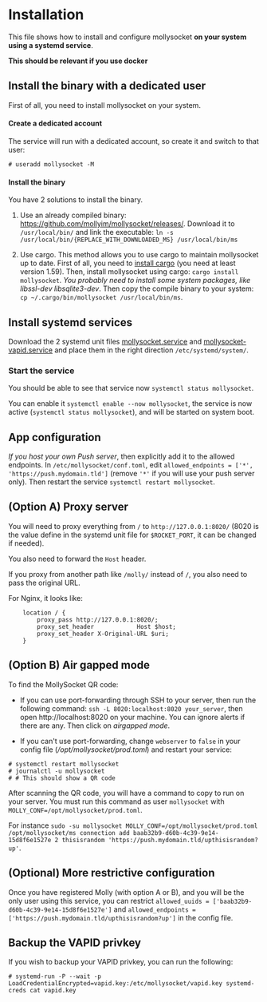 # Installation

This file shows how to install and configure mollysocket **on your system using a systemd service**.

**This should be relevant if you use docker**

## Install the binary with a dedicated user

First of all, you need to install mollysocket on your system.

#### Create a dedicated account

The service will run with a dedicated account, so create it and switch to that user:

```console
# useradd mollysocket -M
```

#### Install the binary

You have 2 solutions to install the binary.

1. Use an already compiled binary: <https://github.com/mollyim/mollysocket/releases/>. Download it to `/usr/local/bin/` and link the executable: `ln -s /usr/local/bin/{REPLACE_WITH_DOWNLOADED_MS} /usr/local/bin/ms`

2. Use cargo. This method allows you to use cargo to maintain mollysocket up to date. First of all, you need to [install cargo](https://doc.rust-lang.org/cargo/getting-started/installation.html) (you need at least version 1.59). Then, install mollysocket using cargo: `cargo install mollysocket`. *You probably need to install some system packages, like libssl-dev libsqlite3-dev*. Then copy the compile binary to your system: `cp ~/.cargo/bin/mollysocket /usr/local/bin/ms`.

## Install systemd services

Download the 2 systemd unit files [mollysocket.service](https://github.com/mollyim/mollysocket/raw/main/mollysocket.service) and [mollysocket-vapid.service](https://github.com/mollyim/mollysocket/raw/main/mollysocket-vapid.service) and place them in the right direction `/etc/systemd/system/`.

### Start the service

You should be able to see that service now `systemctl status mollysocket`.

You can enable it `systemctl enable --now mollysocket`, the service is now active (`systemctl status mollysocket`), and will be started on system boot.

## App configuration

*If you host your own Push server*, then explicitly add it to the allowed endpoints. In `/etc/mollysocket/conf.toml`, edit `allowed_endpoints = ['*', 'https://push.mydomain.tld']` (remove `'*'` if you will use your push server only). Then restart the service `systemctl restart mollysocket`.


## (Option A) Proxy server

You will need to proxy everything from `/` to `http://127.0.0.1:8020/` (8020 is the value define in the systemd unit file for `$ROCKET_PORT`, it can be changed if needed).

You also need to forward the `Host` header.

If you proxy from another path like `/molly/` instead of `/`, you also need to pass the original URL.

For Nginx, it looks like:

```
    location / {
        proxy_pass http://127.0.0.1:8020/;
        proxy_set_header            Host $host;
        proxy_set_header X-Original-URL $uri;
    }
```

## (Option B) Air gapped mode

To find the MollySocket QR code:

- If you can use port-forwarding through SSH to your server, then run the following command: `ssh -L 8020:localhost:8020 your_server`, then open http://localhost:8020 on your machine. You can ignore alerts if there are any. Then click on _airgapped mode_.

- If you can't use port-forwarding, change `webserver` to `false` in your config file (_/opt/mollysocket/prod.toml_) and restart your service:

```console
# systemctl restart mollysocket
# journalctl -u mollysocket
# # This should show a QR code
```

After scanning the QR code, you will have a command to copy to run on your server. You must run this command as user `mollysocket` with `MOLLY_CONF=/opt/mollysocket/prod.toml`.

For instance `sudo -su mollysocket MOLLY_CONF=/opt/mollysocket/prod.toml /opt/mollysocket/ms connection add baab32b9-d60b-4c39-9e14-15d8f6e1527e 2 thisisrandom 'https://push.mydomain.tld/upthisisrandom?up'`.

## (Optional) More restrictive configuration

Once you have registered Molly (with option A or B), and you will be the only user using this service, you can restrict `allowed_uuids = ['baab32b9-d60b-4c39-9e14-15d8f6e1527e']` and `allowed_endpoints = ['https://push.mydomain.tld/upthisisrandom?up']` in the config file.

## Backup the VAPID privkey

If you wish to backup your VAPID privkey, you can run the following:

```console
# systemd-run -P --wait -p LoadCredentialEncrypted=vapid.key:/etc/mollysocket/vapid.key systemd-creds cat vapid.key
```
